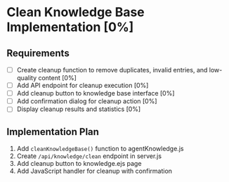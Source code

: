 # Clean Knowledge Base Implementation [0%]

## Requirements
- [ ] Create cleanup function to remove duplicates, invalid entries, and low-quality content [0%]
- [ ] Add API endpoint for cleanup execution [0%]
- [ ] Add cleanup button to knowledge base interface [0%]
- [ ] Add confirmation dialog for cleanup action [0%]
- [ ] Display cleanup results and statistics [0%]

## Implementation Plan
1. Add `cleanKnowledgeBase()` function to agentKnowledge.js
2. Create `/api/knowledge/clean` endpoint in server.js
3. Add cleanup button to knowledge.ejs page
4. Add JavaScript handler for cleanup with confirmation
